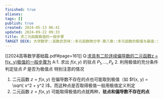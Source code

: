 ```yaml
---
finished: true
aliases: 
tags: []
publish: true
created: 2024-05-13 06:41
updated: 2024-09-22 09:33
title: 求二元函数极值的一般步骤
TARGET DECK: 大学数学::高数武忠祥::多元函数微分学-第八章::多元函数的极值与最值::求二元函数极值的一般步骤
---
```

[[2024高等数学基础篇.pdf#page=161]]
Q:[求具有二阶连续偏导数的二元函数z = f(x, y)极值的一般步骤为](obsidian://bookmaster?type=open-book&bid=JJxYFXOghLPvYFND&aid=6b39e8b0-f47d-8c4f-2308-947147f9420e&page=161)
A:1. 求出 $f(x,y)$ 的驻点 $P_1, \dots, P_k$
2. 利用极值的充分条件判定驻点 $P$ 是否为极值点
特别注意的情况
1. 二元函数 $z = f(x, y)$ 在偏导数不存在的点也可能取到极值（如 $f(x, y) = \sqrt{ x^2 + y^2 }$，而这种点是否取得极值一般用极值定义判定 
2. 二元函数 $z = f(x, y)$ 可能取得极值的点就两种，**驻点和偏导数不存在的点**

